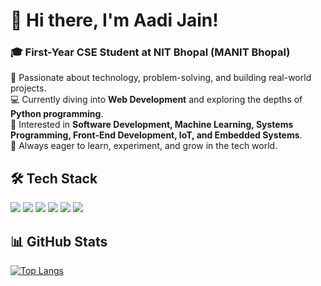 # 👋 Hi there, I'm Aadi Jain!  
### 🎓 First-Year CSE Student at NIT Bhopal (MANIT Bhopal)  

🚀 Passionate about technology, problem-solving, and building real-world projects.  
💻 Currently diving into **Web Development** and exploring the depths of **Python programming**.  
🎯 Interested in **Software Development, Machine Learning, Systems Programming, Front-End Development, IoT, and Embedded Systems**.  
🌱 Always eager to learn, experiment, and grow in the tech world.  

## 🛠 Tech Stack  
  
<p>  
  <img src="https://img.shields.io/badge/Python-3776AB?style=for-the-badge&logo=python&logoColor=white" />  
  <img src="https://img.shields.io/badge/C-00599C?style=for-the-badge&logo=c&logoColor=white" />  
  <img src="https://img.shields.io/badge/HTML5-E34F26?style=for-the-badge&logo=html5&logoColor=white" />  
  <img src="https://img.shields.io/badge/CSS3-1572B6?style=for-the-badge&logo=css3&logoColor=white" />  
  <img src="https://img.shields.io/badge/JavaScript-F7DF1E?style=for-the-badge&logo=javascript&logoColor=black" />  
  <img src="https://img.shields.io/badge/React-61DAFB?style=for-the-badge&logo=react&logoColor=black" />  
</p>  

## 📊 GitHub Stats  
[![Top Langs](https://github-readme-stats.vercel.app/api/top-langs/?username=AadiJainTikamgarh&layout=compact&langs_count=6&exclude_repo=some-repository-name&hide=glsl,typescript,c%2B%2B&theme=dark)](https://github.com/AadiJainTikamgarh/github-readme-stats)
